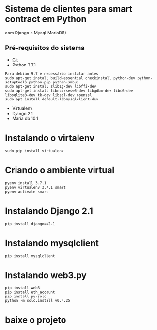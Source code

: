# Sistema de clientes para smart contract em Python
com Django e Mysql(MariaDB)
## Pré-requisitos do sistema
- [Git](https://git-scm.com)
- Python 3.7.1
```
Para debian 9.7 é necessário instalar antes
sudo apt-get install build-essential checkinstall python-dev python-setuptools python-pip python-smbus
sudo apt-get install zlib1g-dev libffi-dev 
sudo apt-get install libncursesw5-dev libgdbm-dev libc6-dev libsqlite3-dev tk-dev libssl-dev openssl
sudo apt install default-libmysqlclient-dev
```
- Virtualenv
- Django 2.1
- Maria db 10.1

# Instalando o virtalenv
```
sudo pip install virtualenv
```
# Criando o ambiente virtual
```
pyenv install 3.7.1 
pyenv virtualenv 3.7.1 smart 
pyenv activate smart
```
# Instalando Django 2.1
```
pip install django==2.1
```
# Instalando mysqlclient
```
pip install mysqlclient
```
# Instalando web3.py
```
pip install web3 
pip install eth_account
pip install py-solc
python -m solc.install v0.4.25
```
# baixe o projeto
